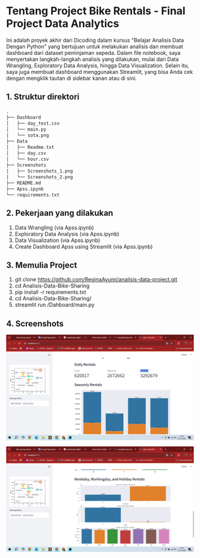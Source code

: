 
# Tentang Project Bike Rentals - Final Project Data Analytics

Ini adalah proyek akhir dari Dicoding dalam kursus "Belajar Analisis Data Dengan Python" yang bertujuan untuk melakukan analisis dan membuat dashboard dari dataset peminjaman sepeda. Dalam file notebook, saya menyertakan langkah-langkah analisis yang dilakukan, mulai dari Data Wrangling, Exploratory Data Analysis, hingga Data Visualization. Selain itu, saya juga membuat dashboard menggunakan Streamlit, yang bisa Anda cek dengan mengklik tautan di sidebar kanan atau di sini.

## 1. Struktur direktori
```
.
├── Dashboard
│   ├── day_test.csv
│   └── main.py
|   └── sota.png
├── Data
│   ├── Readme.txt
│   ├── day.csv
|   └── hour.csv
├── Screenshots
|   ├── Screenshots_1.png
|   └── Screenshots_2.png
├── README.md
├── Apss.ipynb
└── requirements.txt
```

## 2. Pekerjaan yang dilakukan
1. Data Wrangling (via Apss.ipynb)
2. Exploratory Data Analysis (via Apss.ipynb)
3. Data Visualization (via Apss.ipynb)
4. Create Dashboard Apss using Streamlit (via Apss.ipynb)

## 3. Memulia Project
1. git clone https://github.com/ReginaAyumi/analisis-data-project.git
3. cd Analisis-Data-Bike-Sharing
5. pip install -r requirements.txt
4. cd Analisis-Data-Bike-Sharing/
6. streamlit run /Dahboard/main.py

## 4. Screenshots



![alt text](https://github.com/WawanFirgiawan/Analisis-Data-Bike-Sharing/blob/main/Screenshots/Screenshot_1.png?raw=true)

![alt text](https://github.com/WawanFirgiawan/Analisis-Data-Bike-Sharing/blob/main/Screenshots/Screenshot_2.png?raw=true)
